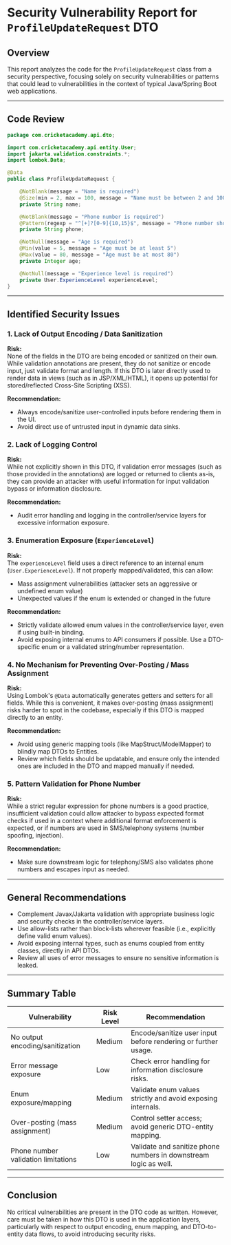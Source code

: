 # Security Vulnerability Report for `ProfileUpdateRequest` DTO

## Overview

This report analyzes the code for the `ProfileUpdateRequest` class from a security perspective, focusing solely on security vulnerabilities or patterns that could lead to vulnerabilities in the context of typical Java/Spring Boot web applications.

---

## Code Review

```java
package com.cricketacademy.api.dto;

import com.cricketacademy.api.entity.User;
import jakarta.validation.constraints.*;
import lombok.Data;

@Data
public class ProfileUpdateRequest {

    @NotBlank(message = "Name is required")
    @Size(min = 2, max = 100, message = "Name must be between 2 and 100 characters")
    private String name;

    @NotBlank(message = "Phone number is required")
    @Pattern(regexp = "^[+]?[0-9]{10,15}$", message = "Phone number should be valid")
    private String phone;

    @NotNull(message = "Age is required")
    @Min(value = 5, message = "Age must be at least 5")
    @Max(value = 80, message = "Age must be at most 80")
    private Integer age;

    @NotNull(message = "Experience level is required")
    private User.ExperienceLevel experienceLevel;
}
```

---

## Identified Security Issues

### 1. **Lack of Output Encoding / Data Sanitization**

**Risk:**  
None of the fields in the DTO are being encoded or sanitized on their own. While validation annotations are present, they do not sanitize or encode input, just validate format and length. If this DTO is later directly used to render data in views (such as in JSP/XML/HTML), it opens up potential for stored/reflected Cross-Site Scripting (XSS).

**Recommendation:**  
- Always encode/sanitize user-controlled inputs before rendering them in the UI.
- Avoid direct use of untrusted input in dynamic data sinks.

### 2. **Lack of Logging Control**

**Risk:**  
While not explicitly shown in this DTO, if validation error messages (such as those provided in the annotations) are logged or returned to clients as-is, they can provide an attacker with useful information for input validation bypass or information disclosure.

**Recommendation:**  
- Audit error handling and logging in the controller/service layers for excessive information exposure.

### 3. **Enumeration Exposure (`ExperienceLevel`)**

**Risk:**  
The `experienceLevel` field uses a direct reference to an internal enum (`User.ExperienceLevel`). If not properly mapped/validated, this can allow:
- Mass assignment vulnerabilities (attacker sets an aggressive or undefined enum value)
- Unexpected values if the enum is extended or changed in the future

**Recommendation:**  
- Strictly validate allowed enum values in the controller/service layer, even if using built-in binding.
- Avoid exposing internal enums to API consumers if possible. Use a DTO-specific enum or a validated string/number representation.

### 4. **No Mechanism for Preventing Over-Posting / Mass Assignment**

**Risk:**  
Using Lombok's `@Data` automatically generates getters and setters for all fields. While this is convenient, it makes over-posting (mass assignment) risks harder to spot in the codebase, especially if this DTO is mapped directly to an entity.

**Recommendation:**  
- Avoid using generic mapping tools (like MapStruct/ModelMapper) to blindly map DTOs to Entities.
- Review which fields should be updatable, and ensure only the intended ones are included in the DTO and mapped manually if needed.

### 5. **Pattern Validation for Phone Number**

**Risk:**  
While a strict regular expression for phone numbers is a good practice, insufficient validation could allow attacker to bypass expected format checks if used in a context where additional format enforcement is expected, or if numbers are used in SMS/telephony systems (number spoofing, injection).

**Recommendation:**  
- Make sure downstream logic for telephony/SMS also validates phone numbers and escapes input as needed.

---

## General Recommendations

- Complement Javax/Jakarta validation with appropriate business logic and security checks in the controller/service layers.
- Use allow-lists rather than block-lists wherever feasible (i.e., explicitly define valid enum values).
- Avoid exposing internal types, such as enums coupled from entity classes, directly in API DTOs.
- Review all uses of error messages to ensure no sensitive information is leaked.

---

## Summary Table

| Vulnerability                              | Risk Level | Recommendation                                                   |
|--------------------------------------------|------------|------------------------------------------------------------------|
| No output encoding/sanitization            | Medium     | Encode/sanitize user input before rendering or further usage.    |
| Error message exposure                     | Low        | Check error handling for information disclosure risks.           |
| Enum exposure/mapping                      | Medium     | Validate enum values strictly and avoid exposing internals.      |
| Over-posting (mass assignment)             | Medium     | Control setter access; avoid generic DTO-entity mapping.         |
| Phone number validation limitations        | Low        | Validate and sanitize phone numbers in downstream logic as well. |

---

## Conclusion

No critical vulnerabilities are present in the DTO code as written. However, care must be taken in how this DTO is used in the application layers, particularly with respect to output encoding, enum mapping, and DTO-to-entity data flows, to avoid introducing security risks.